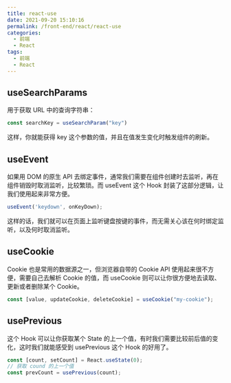 ```yaml
---
title: react-use
date: 2021-09-20 15:10:16
permalink: /front-end/react/react-use
categories:
  - 前端
  - React
tags:
  - 前端
  - React
---
```

## useSearchParams

用于获取 URL 中的查询字符串：

```jsx
const searchKey = useSearchParam("key")
```

这样，你就能获得 key 这个参数的值，并且在值发生变化时触发组件的刷新。

## useEvent

如果用 DOM 的原生 API 去绑定事件，通常我们需要在组件创建时去监听，再在组件销毁时取消监听，比较繁琐。而 useEvent 这个 Hook 封装了这部分逻辑，让我们使用起来非常方便。

```js
useEvent('keydown', onKeyDown);
```

这样的话，我们就可以在页面上监听键盘按键的事件，而无需关心该在何时绑定监听，以及何时取消监听。

## useCookie

Cookie 也是常用的数据源之一，但浏览器自带的 Cookie API 使用起来很不方便，需要自己去解析 Cookie 的值，而 useCookie 则可以让你很方便地去读取、更新或者删除某个 Cookie。

```jsx
const [value, updateCookie, deleteCookie] = useCookie("my-cookie");
```

## usePrevious

这个 Hook 可以让你获取某个 State 的上一个值，有时我们需要比较前后值的变化，这时我们就能感受到 usePrevious 这个 Hook 的好用了。

```jsx
const [count, setCount] = React.useState(0);
// 获取 cound 的上一个值
const prevCount = usePrevious(count);
```
